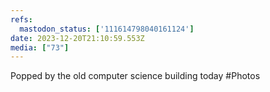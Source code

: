 ```yaml
---
refs:
  mastodon_status: ['111614798040161124']
date: 2023-12-20T21:10:59.553Z
media: ["73"]
---
```


Popped by the old computer science building today #Photos
